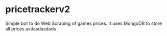# pricetrackerv2
Simple bot to do Web Scraping of games prices. It uses MongoDB to store all prices
asdasdasdads